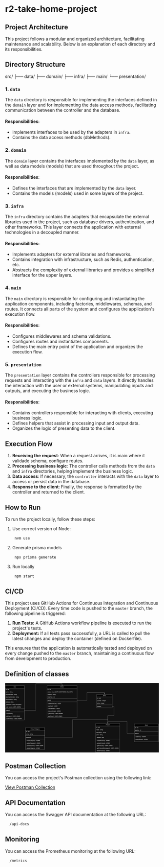 # r2-take-home-project

## Project Architecture

This project follows a modular and organized architecture, facilitating maintenance and scalability. Below is an explanation of each directory and its responsibilities.

## Directory Structure

src/
├── data/
├── domain/
├── infra/
├── main/
└── presentation/

### 1. `data`

The `data` directory is responsible for implementing the interfaces defined in the `domain` layer and for implementing the data access methods, facilitating communication between the controller and the database.

#### Responsibilities:
- Implements interfaces to be used by the adapters in `infra`.
- Contains the data access methods (dbMethods).

### 2. `domain`

The `domain` layer contains the interfaces implemented by the `data` layer, as well as data models (models) that are used throughout the project.

#### Responsibilities:
- Defines the interfaces that are implemented by the `data` layer.
- Contains the models (models) used in some layers of the project.

### 3. `infra`

The `infra` directory contains the adapters that encapsulate the external libraries used in the project, such as database drivers, authentication, and other frameworks. This layer connects the application with external technologies in a decoupled manner.

#### Responsibilities:
- Implements adapters for external libraries and frameworks.
- Contains integration with infrastructure, such as Redis, authentication, etc.
- Abstracts the complexity of external libraries and provides a simplified interface for the upper layers.

### 4. `main`

The `main` directory is responsible for configuring and instantiating the application components, including factories, middlewares, schemas, and routes. It connects all parts of the system and configures the application's execution flow.

#### Responsibilities:
- Configures middlewares and schema validations.
- Configures routes and instantiates components.
- Defines the main entry point of the application and organizes the execution flow.

### 5. `presentation`

The `presentation` layer contains the controllers responsible for processing requests and interacting with the `infra` and `data` layers. It directly handles the interaction with the user or external systems, manipulating inputs and outputs, and executing the business logic.

#### Responsibilities:
- Contains controllers responsible for interacting with clients, executing business logic.
- Defines helpers that assist in processing input and output data.
- Organizes the logic of presenting data to the client.

## Execution Flow

1. **Receiving the request**: When a request arrives, it is main where it validade schema, configure routes.
2. **Processing business logic**: The controller calls methods from the `data` and `infra` directories, helping implement the business logic.
3. **Data access**: If necessary, the `controller` interacts with the `data` layer to access or persist data in the database.
4. **Response to the client**: Finally, the response is formatted by the controller and returned to the client.

## How to Run

To run the project locally, follow these steps:

1. Use correct version of Node:
   ```bash
    nvm use
   ```
2. Generate prisma models
   ```bash
    npx prisma generate
   ```

2. Run locally
   ```bash
    npm start
   ```

## CI/CD

This project uses GitHub Actions for Continuous Integration and Continuous Deployment (CI/CD). Every time code is pushed to the `master` branch, the following pipeline is triggered:

1. **Run Tests:** A GitHub Actions workflow pipeline is executed to run the project's tests.
2. **Deployment:** If all tests pass successfully, a URL is called to pull the latest changes and deploy the container (defined on Dockerfile).

This ensures that the application is automatically tested and deployed on every change pushed to the `master` branch, maintaining a continuous flow from development to production.

## Definition of classes

![Classes diagram](./r2-classes-diagram.png)

## Postman Collection

You can access the project's Postman collection using the following link:

[View Postman Collection](https://universal-station-318821.postman.co/workspace/Code2~0f456f8a-7eef-447b-83d0-baba313d8d66/collection/23743628-8341ab6f-da2b-4402-8ebf-2f9ec93c8803?action=share&creator=23743628)

## API Documentation

You can access the Swagger API documentation at the following URL:

  ```bash
    /api-docs
  ```

## Monitoring

You can access the Prometheus monitoring at the following URL:

  ```bash
    /metrics
  ```